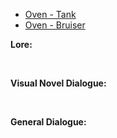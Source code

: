 - [Oven - Tank](/pawnsDesigned/Oven/OvenTank/)
- [Oven - Bruiser](/pawnsDesigned/Oven/OvenBruiser/)

**Lore:**

<br>

**Visual Novel Dialogue:**

<br>

**General Dialogue:**

<br>


